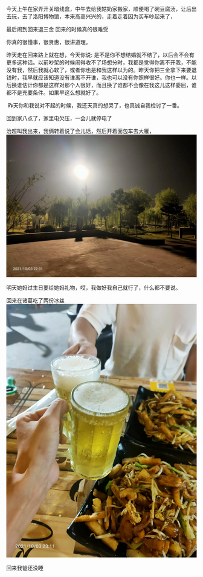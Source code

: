 今天上午在家弄开关暗线盒，中午去给我姑奶家搬家，顺便喝了碗豆腐汤，让后出去玩，去了洛阳博物馆，本来高高兴兴的，走着走着因为买车吵起来了，

最后闹到回来退三金
回来的时候真的很难受


你真的很懂事，很贤惠，很讲道理。

昨天走在回来路上就在想，今天你说: 是不是你不想结婚就不结了，以后会不会有更多这种话。以前吵架的时候闹得收不了场想分时，我都是觉得你离不开我，不能没有我，然后我就心软了，或者你也是和我这样以为的。昨天你把三金拿下来要退钱时，我早就应该知道没有谁离不开谁，我也可以没有你照样很好。你也一样。以后换谁估计你都是这样对那个人很好，而且换了谁都不会像在我这儿这样委屈，谁都不是充要条件。如果早这么想就好了。

 昨天你和我说对不起的时候，我还天真的想哭了，也真诚自我检讨了一番。

回到家八点了，家里电欠压，一会儿就停电了

治超叫我出来，我俩转着说了会儿话，然后开着面包车去大雁，
![](../../img/6904315-355606550938a1b9.jpg)

明天她妈过生日要给她妈礼物，哎，我做好我自己就行了，什么都不要说。

回来在诸葛吃了两份冰丝![](../../img/6904315-e022e474de1ebc8e.jpg)

回来我爸还没睡
